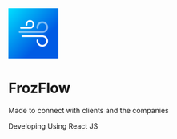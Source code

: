 <img src="https://github.com/adhilshan/FrozFlow/blob/main/public/logo512.png?raw=true" alt="" style="width:100px; height:100px;">

# FrozFlow
Made to connect with clients and the companies

Developing Using React JS

